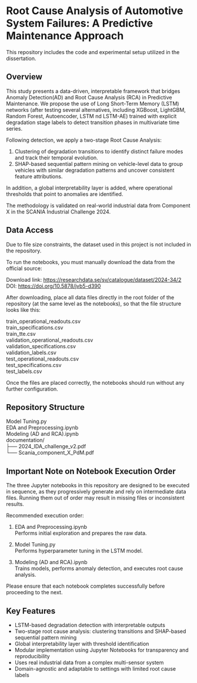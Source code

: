# Root Cause Analysis of Automotive System Failures: A Predictive Maintenance Approach

This repository includes the code and experimental setup utilized in the dissertation.


## Overview

This study presents a data-driven, interpretable framework that bridges Anomaly Detection(AD) and Root Cause Analysis (RCA) in Predictive Maintenance. We propose the use of Long Short-Term Memory (LSTM) networks (after testing several alternatives, including XGBoost, LightGBM, Random Forest, Autoencoder, LSTM nd LSTM-AE) trained with explicit degradation stage labels to detect transition phases in multivariate time series.

Following detection, we apply a two-stage Root Cause Analysis:

1. Clustering of degradation transitions to identify distinct failure modes and track their temporal evolution.
2. SHAP-based sequential pattern mining on vehicle-level data to group vehicles with similar degradation patterns and uncover consistent feature attributions.

In addition, a global interpretability layer is added, where operational thresholds that point to anomalies are identified.

The methodology is validated on real-world industrial data from Component X in the SCANIA Industrial Challenge 2024.

## Data Access

Due to file size constraints, the dataset used in this project is not included in the repository.

To run the notebooks, you must manually download the data from the official source:

Download link: https://researchdata.se/sv/catalogue/dataset/2024-34/2  
DOI: https://doi.org/10.5878/jvb5-d390

After downloading, place all data files directly in the root folder of the repository (at the same level as the notebooks), so that the file structure looks like this:

train_operational_readouts.csv  
train_specifications.csv  
train_tte.csv  
validation_operational_readouts.csv  
validation_specifications.csv  
validation_labels.csv  
test_operational_readouts.csv  
test_specifications.csv  
test_labels.csv

Once the files are placed correctly, the notebooks should run without any further configuration.


## Repository Structure

Model Tuning.py  
EDA and Preprocessing.ipynb  
Modeling (AD and RCA).ipynb  
documentation/  
├── 2024_IDA_challenge_v2.pdf  
└── Scania_component_X_PdM.pdf

## Important Note on Notebook Execution Order

The three Jupyter notebooks in this repository are designed to be executed in sequence, as they progressively generate and rely on intermediate data files. Running them out of order may result in missing files or inconsistent results.

Recommended execution order:

1. EDA and Preprocessing.ipynb  
   Performs initial exploration and prepares the raw data.

2. Model Tuning.py  
   Performs hyperparameter tuning in the LSTM model.

3. Modeling (AD and RCA).ipynb  
   Trains models, performs anomaly detection, and executes root cause analysis.

Please ensure that each notebook completes successfully before proceeding to the next.

## Key Features

- LSTM-based degradation detection with interpretable outputs  
- Two-stage root cause analysis: clustering transitions and SHAP-based sequential pattern mining  
- Global interpretability layer with threshold identification
- Modular implementation using Jupyter Notebooks for transparency and reproducibility  
- Uses real industrial data from a complex multi-sensor system  
- Domain-agnostic and adaptable to settings with limited root cause labels

